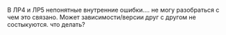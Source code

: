 В ЛР4 и ЛР5 непонятные внутренние ошибки.... не могу разобраться с чем это связано. Может зависимости/версии друг с другом не состыкуются. что делать? 
